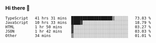 ### Hi there 👋


<!--START_SECTION:waka-->
```text
TypeScript   41 hrs 31 mins  ██████████████████▒░░░░░░   73.83 % 
JavaScript   10 hrs 33 mins  ████▓░░░░░░░░░░░░░░░░░░░░   18.79 % 
HTML         1 hr 50 mins    ▓░░░░░░░░░░░░░░░░░░░░░░░░   03.27 % 
JSON         1 hr 42 mins    ▓░░░░░░░░░░░░░░░░░░░░░░░░   03.03 % 
Other        34 mins         ▒░░░░░░░░░░░░░░░░░░░░░░░░   01.01 % 
```
<!--END_SECTION:waka-->
<!--
**MarceloWis/MarceloWis** is a ✨ _special_ ✨ repository because its `README.md` (this file) appears on your GitHub profile.

Here are some ideas to get you started:

- 🔭 I’m currently working on ...
- 🌱 I’m currently learning ...
- 👯 I’m looking to collaborate on ...
- 🤔 I’m looking for help with ...
- 💬 Ask me about ...
- 📫 How to reach me: ...
- 😄 Pronouns: ...
- ⚡ Fun fact: ...
-->
